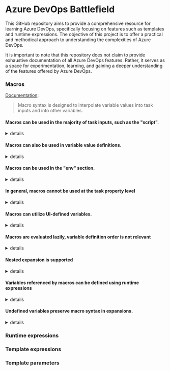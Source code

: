 # Azure DevOps Battlefield

This GitHub repository aims to provide a comprehensive resource for learning Azure DevOps, specifically focusing on features such as templates and runtime expressions. The objective of this project is to offer a practical and methodical approach to understanding the complexities of Azure DevOps.

It is important to note that this repository does not claim to provide exhaustive documentation of all Azure DevOps features. Rather, it serves as a space for experimentation, learning, and gaining a deeper understanding of the features offered by Azure DevOps.

### Macros

[Documentation](https://learn.microsoft.com/en-us/azure/devops/pipelines/process/variables?view=azure-devops&tabs=yaml%2Cbatch#macro-syntax-variables):

> Macro syntax is designed to interpolate variable values into task inputs and into other variables.

#### Macros can be used in the majority of task inputs, such as the "script".

<details>
  <summary>
    details
  </summary>

  For `PowerShell@2` task it is possible to use for
  [targetType](https://github.com/JakubLinhart/AzureDevOpsBattlefield/blob/5aa439679c34ae8a7dec235517d2d2c750ce7481/pipelines/macros.yml#L124), [workingDirectory](https://github.com/JakubLinhart/AzureDevOpsBattlefield/blob/5aa439679c34ae8a7dec235517d2d2c750ce7481/pipelines/macros.yml#L125C15-L125C31),
  and [script](https://github.com/JakubLinhart/AzureDevOpsBattlefield/blob/5aa439679c34ae8a7dec235517d2d2c750ce7481/pipelines/macros.yml#L126) inputs (see [example output](https://linj.visualstudio.com/AzureDevOpsBattleground/_build/results?buildId=245&view=logs&j=0ab14b9f-e499-56d5-97b1-fd98b70ea339&t=3fa529ca-c925-5304-b42f-2bbd21f9750e)), 
  but in general, it should be possible for any input of any task.

  ```yaml
    - task: PowerShell@2
      displayName: 'A task with macros in inputs'
      inputs:
        targetType: $(var_targetType)
        workingDirectory: $(var_workingDirectory)
        script: $(var_script)
  ```
</details>

#### Macros can also be used in variable value definitions.

<details>
  <summary>
    details
  </summary>

  This is [possible](https://github.com/JakubLinhart/AzureDevOpsBattlefield/blob/5aa439679c34ae8a7dec235517d2d2c750ce7481/pipelines/macros.yml#L20):

  ```yaml
    - name: var_with_value_for_another_value
      value: 'this comes from a macro'
    - name: var_with_macro_in_value_at_pipeline_level
      value: '$(var_with_value_for_another_value)'
  ```

  [![Example output](images/macros-variable-value-definition.png)](https://linj.visualstudio.com/AzureDevOpsBattleground/_build/results?buildId=245&view=logs&j=0ab14b9f-e499-56d5-97b1-fd98b70ea339&t=f064c65f-5d7b-5dd9-a2c0-b27c2b3dbefa&l=12)
</details>

#### Macros can be used in the "env" section.

<details>
  <summary>
    details
  </summary>

  `env` section is at the properties level, but it is the same exception as `inputs`. 

  ```yaml
    - pwsh: |
      Write-Output "my_environment_variable: '$env:my_environment_variable'"
    displayName: 'A task with macro in env'
    env:
      my_environment_variable: $(var_my_environment_variable)
  ```

  [![Example output](images/macros-env.png)](https://linj.visualstudio.com/AzureDevOpsBattleground/_build/results?buildId=245&view=logs&j=0ab14b9f-e499-56d5-97b1-fd98b70ea339&t=67bb029a-943e-5196-8d89-e7392cea21c1&l=12)
</details>

#### In general, macros cannot be used at the task property level

<details>
  <summary>
    details
  </summary>

  If you try to use macros in boolean properties, for [example](https://github.com/JakubLinhart/AzureDevOpsBattlefield/blob/0d6ece87a31d8ddb1c5dbc4600ada07e661d31d8/pipelines/macros-invalid-properties1.yml):
  
  ```yaml
  variables:
    - name: var_some_boolean
      value: true

  steps:
    - pwsh: Write-Output 'some step'
      displayName: 'A task with macros in properties'
      enabled: '$(var_some_boolean)'
      continueOnError: $(var_some_boolean)
  ```

  then the [pipeline](https://linj.visualstudio.com/AzureDevOpsBattleground/_build?definitionId=11) doesn't even start and you get this error:

  ![enabled and continueOnError with macros](images/macros-invalid-properties1.png)

  If you try to use macros in integer properties, for [example](https://github.com/JakubLinhart/AzureDevOpsBattlefield/blob/4c4ba82de8ba0ba95ec74f380e01e3c1a8eed4fe/pipelines/macros-invalid-properties2.yml):

  ```yaml
    variables:
    - name: var_some_number
      value: 3

    steps:
      - pwsh: Write-Output 'some step'
        retryCountOnTaskFailure: $(var_some_number)
        timeoutInMinutes: $(var_some_number)
  ```

  then the [pipeline](https://linj.visualstudio.com/AzureDevOpsBattleground/_build?definitionId=12&_a=summary) doesn't even start and you get this error:

  ![retryCountOnTaskFailure, timeoutInMinutes](images/macros-invalid-properties2.png)

  If you try to use a macro in a condition, for [example](https://github.com/JakubLinhart/AzureDevOpsBattlefield/blob/main/pipelines/macros-invalid-properties3.yml):

  ```yaml
    variables:
      - name: var_condition
        value: always()

    steps:
      - pwsh: Write-Output 'some step'
        displayName: 'A task with macros in properties'
        condition: $(var_condition)
  ```

  then the pipeline starts but the initialization job fails with an error:

  [![condition](images/macros-invalid-properties3.png)](https://linj.visualstudio.com/AzureDevOpsBattleground/_build/results?buildId=246&view=logs&j=12f1170f-54f2-53f3-20dd-22fc7dff55f9&t=e0f977f9-ef87-4bf0-b7e2-aeee2c074101&l=14)

</details>

#### Macros can utilize UI-defined variables.

<details>
  <summary>
    details
  </summary>
</details>

#### Macros are evaluated lazily, variable definition order is not relevant

<details>
  <summary>
    details
  </summary>

  Variable definitions can contain macros with variables that are not defined yet. For example, you can use a job-level variable when defining a stage-level variable, as long as both variables exist during the final evaluation.

</details>

#### Nested expansion is supported

<details>
  <summary>
    details
  </summary>
</details>

#### Variables referenced by macros can be defined using runtime expressions

<details>
  <summary>
    details
  </summary>
</details>

#### Undefined variables preserve macro syntax in expansions.

<details>
  <summary>
    details
  </summary>

  `$(undefined_variable)` is expanded to `$(undefined_variable)` when `undefined_variable` is not defined.
  [Example](https://github.com/JakubLinhart/AzureDevOpsBattlefield/blob/5aa439679c34ae8a7dec235517d2d2c750ce7481/pipelines/macros.yml#L68):

  ```yaml
    Write-Output '(undefined_variable) ''$(undefined_variable)'''
  ```
  
  [![Example output](images/macros-undefined-variable.png)](https://linj.visualstudio.com/AzureDevOpsBattleground/_build/results?buildId=245&view=logs&j=0ab14b9f-e499-56d5-97b1-fd98b70ea339&t=5e8f27c5-64d0-5083-9c85-d2ff9773c863&l=16)
</details>

### Runtime expressions

### Template expressions

### Template parameters
